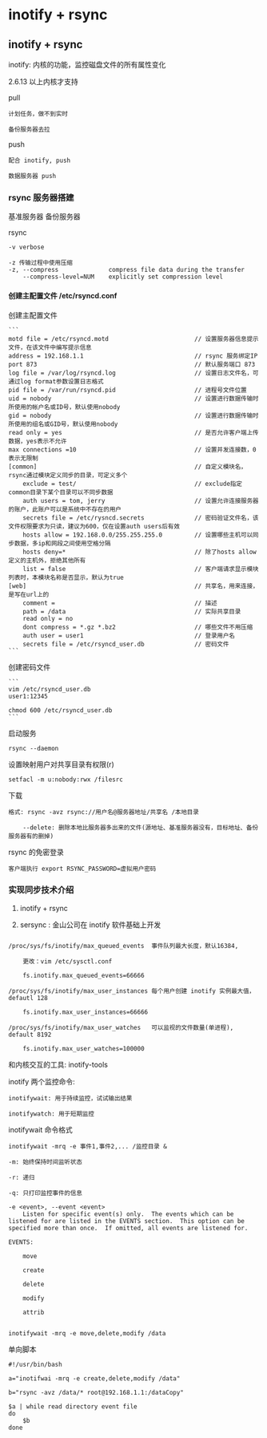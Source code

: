 # inotify + rsync

## inotify + rsync

inotify: 内核的功能，监控磁盘文件的所有属性变化

2.6.13 以上内核才支持

pull 

    计划任务，做不到实时

    备份服务器去拉

push

    配合 inotify, push

    数据服务器 push

### rsync 服务器搭建

基准服务器  备份服务器

rsync 

    -v verbose

    -z 传输过程中使用压缩
    -z, --compress              compress file data during the transfer
        --compress-level=NUM    explicitly set compression level

#### 创建主配置文件 /etc/rsyncd.conf

创建主配置文件

    ```
    motd file = /etc/rsyncd.motd                        // 设置服务器信息提示文件，在该文件中编写提示信息
    address = 192.168.1.1                               // rsync 服务绑定IP
    port 873                                            // 默认服务端口 873
    log file = /var/log/rsyncd.log                      // 设置日志文件名，可通过log format参数设置日志格式
    pid file = /var/run/rsyncd.pid                      // 进程号文件位置
    uid = nobody                                        // 设置进行数据传输时所使用的帐户名或ID号，默认使用nobody
    gid = nobody                                        // 设置进行数据传输时所使用的组名或GID号，默认使用nobody
    read only = yes                                     // 是否允许客户端上传数据，yes表示不允许
    max connections =10                                 // 设置并发连接数，0表示无限制
    [common]                                            // 自定义模块名，rsync通过模块定义同步的目录，可定义多个
        exclude = test/                                 // exclude指定common目录下某个目录可以不同步数据
        auth users = tom, jerry                         // 设置允许连接服务器的账户，此账户可以是系统中不存在的用户
        secrets file = /etc/rysncd.secrets              // 密码验证文件名，该文件权限要求为只读，建议为600，仅在设置auth users后有效
        hosts allow = 192.168.0.0/255.255.255.0         // 设置哪些主机可以同步数据，多ip和网段之间使用空格分隔
        hosts deny=*                                    // 除了hosts allow定义的主机外，拒绝其他所有
        list = false                                    // 客户端请求显示模块列表时，本模块名称是否显示，默认为true
    [web]                                               // 共享名，用来连接，是写在url上的
        comment =                                       // 描述
        path = /data                                    // 实际共享目录
        read only = no                                  
        dont compress = *.gz *.bz2                      // 哪些文件不用压缩
        auth user = user1                               // 登录用户名
        secrets file = /etc/rsyncd_user.db              // 密码文件
    ```


创建密码文件

    ```
    vim /etc/rsyncd_user.db
    user1:12345

    chmod 600 /etc/rsyncd_user.db
    ```

启动服务

    rsync --daemon
    

设置映射用户对共享目录有权限(r)

    setfacl -m u:nobody:rwx /filesrc


下载

    格式: rsync -avz rsync://用户名@服务器地址/共享名 /本地目录

        --delete: 删除本地比服务器多出来的文件(源地址、基准服务器没有，目标地址、备份服务器有的删掉)


rsync 的免密登录

    客户端执行 export RSYNC_PASSWORD=虚拟用户密码





### 实现同步技术介绍

1. inotify + rsync 

1. sersync : 金山公司在 inotify 软件基础上开发



### 

```
/proc/sys/fs/inotify/max_queued_events  事件队列最大长度，默认16384,

    更改：vim /etc/sysctl.conf

    fs.inotify.max_queued_events=66666

/proc/sys/fs/inotify/max_user_instances 每个用户创建 inotify 实例最大值，defautl 128

    fs.inotify.max_user_instances=66666

/proc/sys/fs/inotify/max_user_watches   可以监视的文件数量(单进程), default 8192

    fs.inotify.max_user_watches=100000

```

和内核交互的工具: inotify-tools



inotify 两个监控命令:
    
    inotifywait: 用于持续监控，试试输出结果

    inotifywatch: 用于短期监控



inotifywait 命令格式

    inotifywait -mrq -e 事件1,事件2,... /监控目录 &

    -m: 始终保持时间监听状态

    -r: 递归

    -q: 只打印监控事件的信息

    -e <event>, --event <event>
        Listen for specific event(s) only.  The events which can be listened for are listed in the EVENTS section.  This option can be specified more than once.  If omitted, all events are listened for.

    EVENTS:

        move

        create

        delete

        modify

        attrib


    inotifywait -mrq -e move,delete,modify /data


单向脚本

```
#!/usr/bin/bash

a="inotifwai -mrq -e create,delete,modify /data"

b="rsync -avz /data/* root@192.168.1.1:/dataCopy"

$a | while read directory event file
do
    $b
done
```


